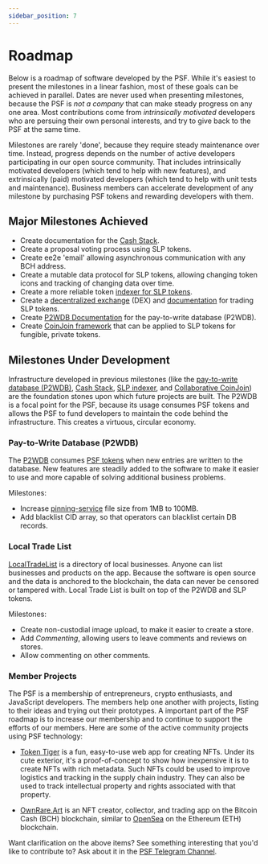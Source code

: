 ```yaml
---
sidebar_position: 7
---
```


# Roadmap

Below is a roadmap of software developed by the PSF. While it's easiest to present the milestones in a linear fashion, most of these goals can be achieved in parallel. Dates are never used when presenting milestones, because the PSF is *not a company* that can make steady progress on any one area. Most contributions come from *intrinsically motivated* developers who are persuing their own personal interests, and try to give back to the PSF at the same time.

Milestones are rarely 'done', because they require steady maintenance over time. Instead, progress depends on the number of active developers participating in our open source community. That includes intrinsically motivated developers (which tend to help with new features), and extrinsically (paid) motivated developers (which tend to help with unit tests and maintenance). Business members can accelerate development of any milestone by purchasing PSF tokens and rewarding developers with them.

## Major Milestones Achieved

- Create documentation for the [Cash Stack](https://cashstack.info).
- Create a proposal voting process using SLP tokens.
- Create ee2e 'email' allowing asynchronous communication with any BCH address.
- Create a mutable data protocol for SLP tokens, allowing changing token icons and tracking of changing data over time.
- Create a more reliable token [indexer for SLP tokens](https://github.com/Permissionless-Software-Foundation/psf-slp-indexer).
- Create a [decentralized exchange](https://dex.fullstack.cash) (DEX) and [documentation](https://bch-dex-docs.fullstack.cash/) for trading SLP tokens.
- Create [P2WDB Documentation](https://p2wdb.com) for the pay-to-write database (P2WDB).
- Create [CoinJoin framework](https://ccoinjoin.com/) that can be applied to SLP tokens for fungible, private tokens.


## Milestones Under Development

Infrastructure developed in previous milestones (like the [pay-to-write database (P2WDB)](https://p2wdb.com), [Cash Stack](https://cashstack.info), [SLP indexer](https://github.com/Permissionless-Software-Foundation/psf-slp-indexer), and [Collaborative CoinJoin](https://ccoinjoin.com/)) are the foundation stones upon which future projects are built. The P2WDB is a focal point for the PSF, because its usage consumes PSF tokens and allows the PSF to fund developers to maintain the code behind the infrastructure. This creates a virtuous, circular economy.

### Pay-to-Write Database (P2WDB)
The [P2WDB](https://p2wdb.com) consumes [PSF tokens](https://psfoundation.cash) when new entries are written to the database. New features are steadily added to the software to make it easier to use and more capable of solving additional business problems.

Milestones:
- Increase [pinning-service](https://p2wdb.com/docs/apps/pinning-service) file size from 1MB to 100MB.
- Add blacklist CID array, so that operators can blacklist certain DB records.

### Local Trade List
[LocalTradeList](https://localtradelist.com) is a directory of local businesses. Anyone can list businesses and products on the app. Because the software is open source and the data is anchored to the blockchain, the data can never be censored or tampered with. Local Trade List is built on top of the P2WDB and SLP tokens.

Milestones:

- Create non-custodial image upload, to make it easier to create a store.
- Add *Commenting*, allowing users to leave comments and reviews on stores.
- Allow commenting on other comments.

### Member Projects

The PSF is a membership of entrepreneurs, crypto enthusiasts, and JavaScript developers. The members help one another with projects, listing to their ideas and trying out their prototypes. A important part of the PSF roadmap is to increase our membership and to continue to support the efforts of our members. Here are some of the active community projects using PSF technology:

- [Token Tiger](https://tokentiger.com) is a fun, easy-to-use web app for creating NFTs. Under its cute exterior, it's a proof-of-concept to show how inexpensive it is to create NFTs with rich metadata. Such NFTs could be used to improve logistics and tracking in the supply chain industry. They can also be used to track intellectual property and rights associated with that property.

- [OwnRare.Art](https://ownrare.art) is an NFT creator, collector, and trading app on the Bitcoin Cash (BCH) blockchain, similar to [OpenSea](https://opensea.io) on the Ethereum (ETH) blockchain.


Want clarification on the above items? See something interesting that you'd like to contribute to? Ask about it in the [PSF Telegram Channel](https://t.me/permissionless_software).
